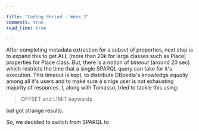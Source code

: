 ```yaml
---

title: "Coding Period - Week 2"
comments: true
read_time: true

---
```

After completing metadata extraction for a subset of properties, next step is to expand this to get ALL (more than 20k for large classes such as Place) properties for Place class. But, there is a notion of *timeout* (around 20 sec) which restricts the time that a single SPARQL query can take for it's execution. This timeout is kept, to distribute DBpedia's knowledge *equally* among all it's users and to make sure a sinlge user is not exhausting majority of resources. I, along with Tomasso, tried to tackle this using: 
> OFFSET and LIMIT keywords

but got strange results. 

So, we decided to switch from SPARQL to 




